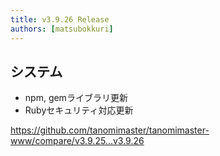```yaml
---
title: v3.9.26 Release
authors: [matsubokkuri]
---
```


## システム

- npm, gemライブラリ更新
- Rubyセキュリティ対応更新

https://github.com/tanomimaster/tanomimaster-www/compare/v3.9.25...v3.9.26


